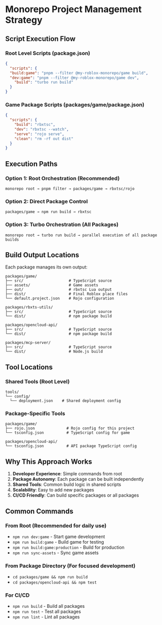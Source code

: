 # Monorepo Project Management Strategy

## Script Execution Flow

### Root Level Scripts (package.json)
```json
{
  "scripts": {
  "build:game": "pnpm --filter @my-roblox-monorepo/game build",
  "dev:game": "pnpm --filter @my-roblox-monorepo/game dev",
    "build": "turbo run build"
  }
}
```

### Game Package Scripts (packages/game/package.json)
```json
{
  "scripts": {
    "build": "rbxtsc",
    "dev": "rbxtsc --watch",
    "serve": "rojo serve",
    "clean": "rm -rf out dist"
  }
}
```

## Execution Paths

### Option 1: Root Orchestration (Recommended)
```
monorepo root → pnpm filter → packages/game → rbxtsc/rojo
```

### Option 2: Direct Package Control
```
packages/game → npm run build → rbxtsc
```

### Option 3: Turbo Orchestration (All Packages)
```
monorepo root → turbo run build → parallel execution of all package builds
```

## Build Output Locations

Each package manages its own output:

```
packages/game/
├── src/                    # TypeScript source
├── assets/                 # Game assets
├── out/                    # rbxtsc Lua output
├── dist/                   # Final Roblox place files
└── default.project.json    # Rojo configuration

packages/rbxts-utils/
├── src/                    # TypeScript source
└── dist/                   # npm package build

packages/opencloud-api/
├── src/                    # TypeScript source  
└── dist/                   # npm package build

packages/mcp-server/
├── src/                    # TypeScript source
└── dist/                   # Node.js build
```

## Tool Locations

### Shared Tools (Root Level)
```
tools/
└── config/
  └── deployment.json    # Shared deployment config
```

### Package-Specific Tools
```
packages/game/
├── rojo.json              # Rojo config for this project
└── tsconfig.json          # TypeScript config for game

packages/opencloud-api/
└── tsconfig.json          # API package TypeScript config
```

## Why This Approach Works

1. **Developer Experience**: Simple commands from root
2. **Package Autonomy**: Each package can be built independently  
3. **Shared Tools**: Common build logic in shared scripts
4. **Scalability**: Easy to add new packages
5. **CI/CD Friendly**: Can build specific packages or all packages

## Common Commands

### From Root (Recommended for daily use)
- `npm run dev:game` - Start game development
- `npm run build:game` - Build game for testing
- `npm run build:game:production` - Build for production
- `npm run sync-assets` - Sync game assets

### From Package Directory (For focused development)
- `cd packages/game && npm run build`
- `cd packages/opencloud-api && npm test`

### For CI/CD
- `npm run build` - Build all packages
- `npm run test` - Test all packages
- `npm run lint` - Lint all packages
